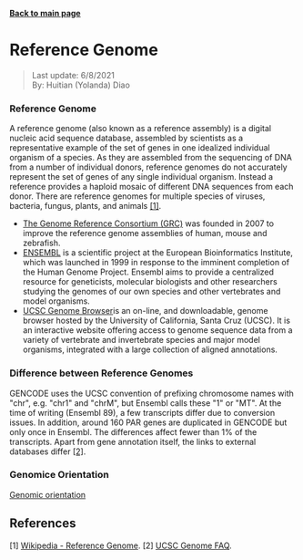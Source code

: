 **[Back to main page](https://yolanda-ht.github.io/BioinformaticsRandomSeed/)**

# Reference Genome
> Last update: 6/8/2021 <br>
> By: Huitian (Yolanda) Diao

### Reference Genome
A reference genome (also known as a reference assembly) is a digital nucleic acid sequence database, assembled by scientists as a representative example of the set of genes in one idealized individual organism of a species. As they are assembled from the sequencing of DNA from a number of individual donors, reference genomes do not accurately represent the set of genes of any single individual organism. Instead a reference provides a haploid mosaic of different DNA sequences from each donor. There are reference genomes for multiple species of viruses, bacteria, fungus, plants, and animals [[1]](#1).

- [The Genome Reference Consortium (GRC)](https://www.ncbi.nlm.nih.gov/grc) was founded in 2007 to improve the reference genome assemblies of human, mouse and zebrafish.
- [ENSEMBL](http://useast.ensembl.org/index.html) is a scientific project at the European Bioinformatics Institute, which was launched in 1999 in response to the imminent completion of the Human Genome Project. Ensembl aims to provide a centralized resource for geneticists, molecular biologists and other researchers studying the genomes of our own species and other vertebrates and model organisms.
- [UCSC Genome Browser](https://genome.ucsc.edu/cgi-bin/hgGateway)is an on-line, and downloadable, genome browser hosted by the University of California, Santa Cruz (UCSC). It is an interactive website offering access to genome sequence data from a variety of vertebrate and invertebrate species and major model organisms, integrated with a large collection of aligned annotations.


### Difference between Reference Genomes
GENCODE uses the UCSC convention of prefixing chromosome names with "chr", e.g. "chr1" and "chrM", but Ensembl calls these "1" or "MT". At the time of writing (Ensembl 89), a few transcripts differ due to conversion issues. In addition, around 160 PAR genes are duplicated in GENCODE but only once in Ensembl. The differences affect fewer than 1% of the transcripts. Apart from gene annotation itself, the links to external databases differ [[2]](#2). 

### Genomice Orientation
[Genomic orientation](http://www.imgt.org/IMGTindex/genomicOrientation.php)


## References
<a id="1">[1]</a> 
[Wikipedia - Reference Genome](https://en.wikipedia.org/wiki/Reference_genome).
<a id="2">[2]</a> 
[UCSC Genome FAQ](https://genome.ucsc.edu/FAQ/FAQgenes.html#ens).
